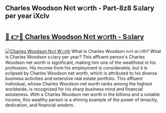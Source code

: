 ## Charles Woodson N𝚎t w𝚘rth - Part-8z8 S𝚊lary per year iXclv

# <h2><a href="http://gc1aby9.nevu.top/?p=Charles+Woodson">🔗 👉🔴 Charles Woodson N𝚎t w𝚘rth - S𝚊lary</a></h2>

[![Charles Woodson N𝚎t W𝚘rth](https://i.imgur.com/Oavwk0R.jpeg)](http://gc1aby9.nevu.top/?p=Charles+Woodson)
What is Charles Woodson n𝚎t w𝚘rth? What is Charles Woodson s𝚊lary per year?
This affluent person's Charles Woodson net worth is significant, making him one of the wealthiest in his profession. His income from his employment is considerable, but it is eclipsed by Charles Woodson net worth, which is attributed to his diverse business activities and extensive real estate portfolio. This affluent individual, whose Charles Woodson net worth ranks among the highest worldwide, is recognized for his sharp business mind and financial astuteness. With a Charles Woodson net worth in the billions and a notable income, this wealthy person is a shining example of the power of tenacity, dedication, and financial wisdom.
